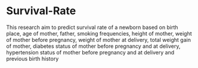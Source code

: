 # Survival-Rate

This research aim to predict survival rate of a newborn based on birth place, age of mother, father, smoking frequencies, height of mother, weight of mother before pregnancy, weight of mother at delivery, total weight gain of mother, diabetes status of mother before pregnancy and at delivery, hypertension status of mother before pregnancy and at delivery and previous birth history
